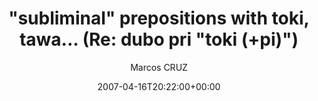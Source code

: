 ---
title: '"subliminal" prepositions with toki, tawa... (Re: dubo pri "toki (+pi)")'
posts: 1
hash: 't713'
author: 'Marcos CRUZ'
date: 2007-04-16T20:22:00+00:00
sources:
  - http://forums.tokipona.org/viewtopic.php%3Ft=713.html
---